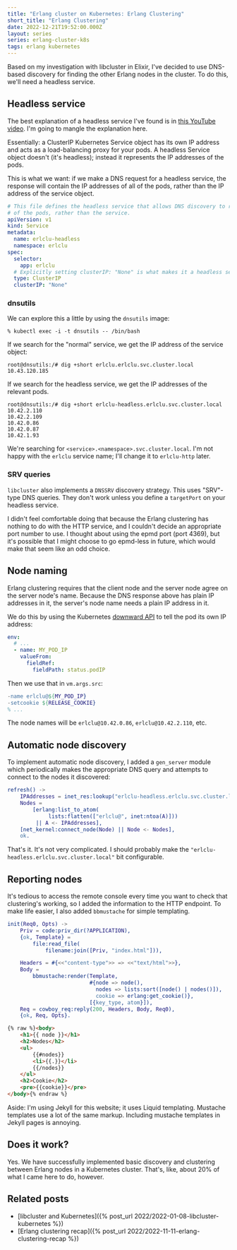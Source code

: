 ```yaml
---
title: "Erlang cluster on Kubernetes: Erlang Clustering"
short_title: "Erlang Clustering"
date: 2022-12-21T19:52:00.000Z
layout: series
series: erlang-cluster-k8s
tags: erlang kubernetes
---
```


Based on my investigation with libcluster in Elixir, I've decided to use DNS-based discovery for finding the other
Erlang nodes in the cluster. To do this, we'll need a headless service.

## Headless service

The best explanation of a headless service I've found is in [this YouTube video](https://www.youtube.com/watch?v=T4Z7visMM4E&t=778s). I'm going to mangle the explanation here.

Essentially: a ClusterIP Kubernetes Service object has its own IP address and acts as a load-balancing proxy for your
pods. A headless Service object doesn't (it's headless); instead it represents the IP addresses of the pods.

This is what we want: if we make a DNS request for a headless service, the response will contain the IP addresses of all
of the pods, rather than the IP address of the service object.

```yaml
# This file defines the headless service that allows DNS discovery to return all
# of the pods, rather than the service.
apiVersion: v1
kind: Service
metadata:
  name: erlclu-headless
  namespace: erlclu
spec:
  selector:
    app: erlclu
  # Explicitly setting clusterIP: "None" is what makes it a headless service.
  type: ClusterIP
  clusterIP: "None"
```

### dnsutils

We can explore this a little by using the `dnsutils` image:

```
% kubectl exec -i -t dnsutils -- /bin/bash
```

If we search for the "normal" service, we get the IP address of the service object:

```
root@dnsutils:/# dig +short erlclu.erlclu.svc.cluster.local
10.43.120.185
```

If we search for the headless service, we get the IP addresses of the relevant pods.

```
root@dnsutils:/# dig +short erlclu-headless.erlclu.svc.cluster.local
10.42.2.110
10.42.2.109
10.42.0.86
10.42.0.87
10.42.1.93
```

We're searching for `<service>.<namespace>.svc.cluster.local`. I'm not happy with the `erlclu` service name; I'll change
it to `erlclu-http` later.

### SRV queries

`libcluster` also implements a `DNSSRV` discovery strategy. This uses "SRV"-type DNS queries. They don't work unless you
define a `targetPort` on your headless service.

I didn't feel comfortable doing that because the Erlang clustering has nothing to do with the HTTP service, and I
couldn't decide an appropriate port number to use. I thought about using the epmd port (port 4369), but it's possible
that I might choose to go epmd-less in future, which would make that seem like an odd choice.

## Node naming

Erlang clustering requires that the client node and the server node agree on the server node's name. Because the DNS
response above has plain IP addresses in it, the server's node name needs a plain IP address in it.

We do this by using the Kubernetes [downward API](https://kubernetes.io/docs/concepts/workloads/pods/downward-api/) to
tell the pod its own IP address:

```yaml
env:
  # ...
  - name: MY_POD_IP
    valueFrom:
      fieldRef:
        fieldPath: status.podIP
```

Then we use that in `vm.args.src`:

```erlang
-name erlclu@${MY_POD_IP}
-setcookie ${RELEASE_COOKIE}
% ...
```

The node names will be `erlclu@10.42.0.86`, `erlclu@10.42.2.110`, etc.

## Automatic node discovery

To implement automatic node discovery, I added a `gen_server` module which periodically makes the appropriate DNS query and attempts to connect to the nodes it discovered:

```erlang
refresh() ->
    IPAddresses = inet_res:lookup("erlclu-headless.erlclu.svc.cluster.local", in, a),
    Nodes =
        [erlang:list_to_atom(
             lists:flatten(["erlclu@", inet:ntoa(A)]))
         || A <- IPAddresses],
    [net_kernel:connect_node(Node) || Node <- Nodes],
    ok.
```

That's it. It's not very complicated. I should probably make the `"erlclu-headless.erlclu.svc.cluster.local"` bit
configurable.

## Reporting nodes

It's tedious to access the remote console every time you want to check that clustering's working, so I added the
information to the HTTP endpoint. To make life easier, I also added `bbmustache` for simple templating.

```erlang
init(Req0, Opts) ->
    Priv = code:priv_dir(?APPLICATION),
    {ok, Template} =
        file:read_file(
            filename:join([Priv, "index.html"])),

    Headers = #{<<"content-type">> => <<"text/html">>},
    Body =
        bbmustache:render(Template,
                          #{node => node(),
                            nodes => lists:sort([node() | nodes()]),
                            cookie => erlang:get_cookie()},
                          [{key_type, atom}]),
    Req = cowboy_req:reply(200, Headers, Body, Req0),
    {ok, Req, Opts}.
```

```html
{% raw %}<body>
    <h1>{{ node }}</h1>
    <h2>Nodes</h2>
    <ul>
        {{#nodes}}
        <li>{{.}}</li>
        {{/nodes}}
    </ul>
    <h2>Cookie</h2>
    <pre>{{cookie}}</pre>
</body>{% endraw %}
```

Aside: I'm using Jekyll for this website; it uses Liquid templating. Mustache templates use a lot of the same markup.
Including mustache templates in Jekyll pages is annoying.

## Does it work?

Yes. We have successfully implemented basic discovery and clustering between Erlang nodes in a Kubernetes cluster. That's, like, about 20% of what I came here to do, however.

## Related posts

- [libcluster and Kubernetes]({% post_url 2022/2022-01-08-libcluster-kubernetes %})
- [Erlang clustering recap]({% post_url 2022/2022-11-11-erlang-clustering-recap %})
